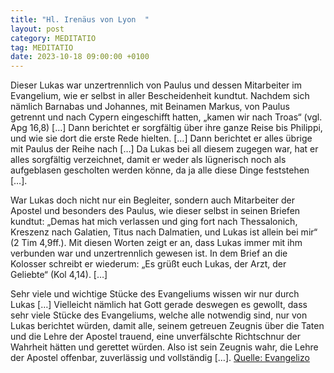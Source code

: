 ```yaml
---
title: "Hl. Irenäus von Lyon  "
layout: post
category: MEDITATIO
tag: MEDITATIO
date: 2023-10-18 09:00:00 +0100
---
```

Dieser Lukas war unzertrennlich von Paulus und dessen Mitarbeiter im Evangelium, wie er selbst in aller Bescheidenheit kundtut. Nachdem sich nämlich Barnabas und Johannes, mit Beinamen Markus, von Paulus getrennt und nach Cypern eingeschifft hatten, „kamen wir nach Troas“ (vgl. Apg 16,8) […] Dann berichtet er sorgfältig über ihre ganze Reise bis Philippi, und wie sie dort die erste Rede hielten.<!--more--> […] Dann berichtet er alles übrige mit Paulus der Reihe nach […] Da Lukas bei all diesem zugegen war, hat er alles sorgfältig verzeichnet, damit er weder als lügnerisch noch als aufgeblasen gescholten werden könne, da ja alle diese Dinge feststehen […].

War Lukas doch nicht nur ein Begleiter, sondern auch Mitarbeiter der Apostel und besonders des Paulus, wie dieser selbst in seinen Briefen kundtut: „Demas hat mich verlassen und ging fort nach Thessalonich, Kreszenz nach Galatien, Titus nach Dalmatien, und Lukas ist allein bei mir“ (2 Tim 4,9ff.). Mit diesen Worten zeigt er an, dass Lukas immer mit ihm verbunden war und unzertrennlich gewesen ist. In dem Brief an die Kolosser schreibt er wiederum: „Es grüßt euch Lukas, der Arzt, der Geliebte“ (Kol 4,14). […]

Sehr viele und wichtige Stücke des Evangeliums wissen wir nur durch Lukas […] Vielleicht nämlich hat Gott gerade deswegen es gewollt, dass sehr viele Stücke des Evangeliums, welche alle notwendig sind, nur von Lukas berichtet würden, damit alle, seinem getreuen Zeugnis über die Taten und die Lehre der Apostel trauend, eine unverfälschte Richtschnur der Wahrheit hätten und gerettet würden. Also ist sein Zeugnis wahr, die Lehre der Apostel offenbar, zuverlässig und vollständig […].
[Quelle: Evangelizo](https://evangeliumtagfuertag.org/DE/gospel)